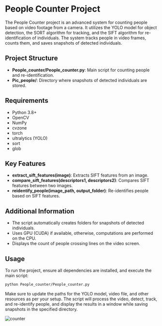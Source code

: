 # People Counter Project

The People Counter project is an advanced system for counting people based on video footage from a camera. It utilizes the YOLO model for object detection, the SORT algorithm for tracking, and the SIFT algorithm for re-identification of individuals. The system tracks people in video frames, counts them, and saves snapshots of detected individuals.

## Project Structure

- **People_counter/People_counter.py**: Main script for counting people and re-identification.
- **Pic_people/**: Directory where snapshots of detected individuals are stored.

## Requirements

- Python 3.8+
- OpenCV
- NumPy
- cvzone
- torch
- ultralytics (YOLO)
- sort
- glob

## Key Features

- **extract_sift_features(image)**: Extracts SIFT features from an image.
- **compare_sift_features(descriptors1, descriptors2)**: Compares SIFT features between two images.
- **reidentify_people(image_path, output_folder)**: Re-identifies people based on SIFT features.

## Additional Information

- The script automatically creates folders for snapshots of detected individuals.
- Uses GPU (CUDA) if available, otherwise, computations are performed on the CPU.
- Displays the count of people crossing lines on the video screen.

## Usage

To run the project, ensure all dependencies are installed, and execute the main script:

```bash
python People_counter/People_counter.py
```

Make sure to update the paths for the YOLO model, video file, and other resources as per your setup. The script will process the video, detect, track, and re-identify people, and display the results in a window while saving snapshots in the specified directory.


![counter](https://github.com/KamilGodek/Projekt_SystemyWizyjne/assets/135075598/034cd398-d485-48fa-931d-4a497e6454a7)
